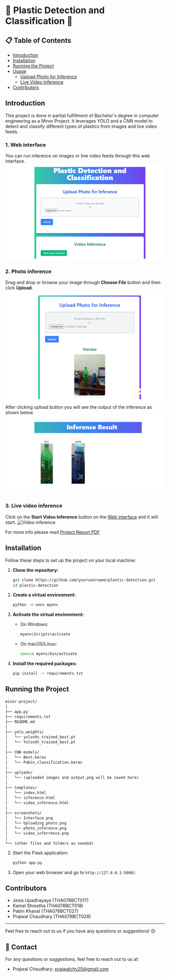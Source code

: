 # 🌟 Plastic Detection and Classification 🌟
## 📋 Table of Contents
- [Introduction](#introduction)
- [Installation](#installation)
- [Running the Project](#running-the-project)
- [Usage](#usage)
  - [Upload Photo for Inference](#upload-photo-for-inference)
  - [Live Video Inference](#live-video-inference)
- [Contributors](#contributors)

## Introduction
This project is done in partial fulfillment of Bachelor's degree in computer engineering as a Minor Project. It leverages YOLO and a CNN model to detect and classify different types of plastics from images and live video feeds.

### 1. Web interface
You can run inference on images or live video feeds through this web interface.
![Web Interface](screenshots\Interface.png)

### 2. Photo inference
Drag and drop or browse your image through **Choose File** button and then click **Upload**. 
![Uploading photo](screenshots\Uploading_photo.png)
After clicking upload button you will see the output of the inference as shown below.
![photo inference](screenshots\photo_inference.png)

### 3. Live video inference
Click on the **Start Video Inference** button on the [Web interface](#1-web-interface) and it will start.
![Video inference](screenshots\video_inferrence.png)

For more info please read [Project Report PDF](./project_report.pdf)


## Installation
Follow these steps to set up the project on your local machine:

1. **Clone the repository:**
    ```bash
    git clone https://github.com/yourusername/plastic-detection.git
    cd plastic-detection
    ```

2. **Create a virtual environment:**
    ```bash
    python -m venv myenv
    ```

3. **Activate the virtual environment:**

    - On Windows:
        ```bash
        myenv\Scripts\activate
        ```

    - On macOS/Linux:
        ```bash
        source myenv/bin/activate
        ```

4. **Install the required packages:**
    ```bash
    pip install -r requirements.txt
    ```

## Running the Project

```plaintext
minor-project/
│
├── app.py
├── requirements.txt
├── README.md
│
├── yolo_weights/
│   └── yolov9s_trained_best.pt
│   └── Yolov9t_trained_best.pt
│
├── CNN models/
│   └── Best.keras
│   └── Pabin_classification.keras
│
├── uploads/
│   └── (uploaded images and output.png will be saved here)
│
├── templates/
│   └── index.html
│   └── inference.html
│   └── video_inference.html
│
├── screenshots/
│   └── Interface.png
│   └── Uploading_photo.png
│   └── photo_inference.png
│   └── video_inferrence.png
│
└── (other files and folders as needed)
```

2. Start the Flask application:
    ```bash
    python app.py
    ```

3. Open your web browser and go to `http://127.0.0.1:5000/`.


## Contributors

- Jesis Upadhayaya (THA078BCT017)
- Kamal Shrestha (THA078BCT018)
- Pabin Khanal (THA078BCT027)
- Prajwal Chaudhary (THA078BCT028)

---

Feel free to reach out to us if you have any questions or suggestions! 😊
## 📧 Contact

For any questions or suggestions, feel free to reach out to us at:

- Prajwal Chaudhary: [prajwalchy25@gmail.com](mailto:prajwalchy25@gmail.com)
